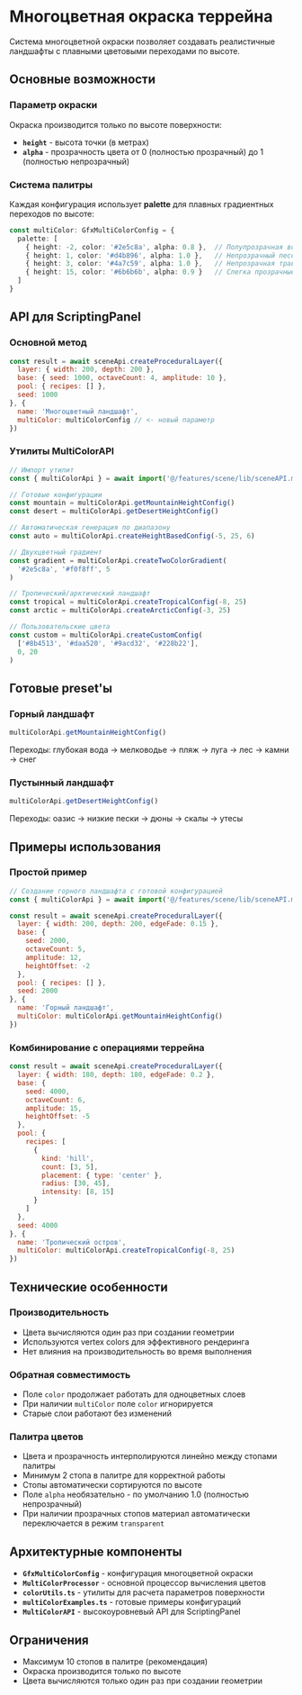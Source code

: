 # Многоцветная окраска террейна

Система многоцветной окраски позволяет создавать реалистичные ландшафты с плавными цветовыми переходами по высоте.

## Основные возможности

### Параметр окраски

Окраска производится только по высоте поверхности:

- **`height`** - высота точки (в метрах)
- **`alpha`** - прозрачность цвета от 0 (полностью прозрачный) до 1 (полностью непрозрачный)

### Система палитры

Каждая конфигурация использует **palette** для плавных градиентных переходов по высоте:

```typescript
const multiColor: GfxMultiColorConfig = {
  palette: [
    { height: -2, color: '#2e5c8a', alpha: 0.8 },  // Полупрозрачная вода
    { height: 1, color: '#d4b896', alpha: 1.0 },   // Непрозрачный песок  
    { height: 3, color: '#4a7c59', alpha: 1.0 },   // Непрозрачная трава
    { height: 15, color: '#6b6b6b', alpha: 0.9 }   // Слегка прозрачные камни
  ]
}
```

## API для ScriptingPanel

### Основной метод

```javascript
const result = await sceneApi.createProceduralLayer({
  layer: { width: 200, depth: 200 },
  base: { seed: 1000, octaveCount: 4, amplitude: 10 },
  pool: { recipes: [] },
  seed: 1000
}, {
  name: 'Многоцветный ландшафт',
  multiColor: multiColorConfig // <- новый параметр
})
```

### Утилиты MultiColorAPI

```javascript
// Импорт утилит
const { multiColorApi } = await import('@/features/scene/lib/sceneAPI.multicolor')

// Готовые конфигурации
const mountain = multiColorApi.getMountainHeightConfig()
const desert = multiColorApi.getDesertHeightConfig()

// Автоматическая генерация по диапазону
const auto = multiColorApi.createHeightBasedConfig(-5, 25, 6)

// Двухцветный градиент
const gradient = multiColorApi.createTwoColorGradient(
  '#2e5c8a', '#f0f8ff', 5
)

// Тропический/арктический ландшафт
const tropical = multiColorApi.createTropicalConfig(-8, 25)
const arctic = multiColorApi.createArcticConfig(-3, 25)

// Пользовательские цвета
const custom = multiColorApi.createCustomConfig(
  ['#8b4513', '#daa520', '#9acd32', '#228b22'], 
  0, 20
)
```

## Готовые preset'ы

### Горный ландшафт
```javascript
multiColorApi.getMountainHeightConfig()
```
Переходы: глубокая вода → мелководье → пляж → луга → лес → камни → снег

### Пустынный ландшафт  
```javascript
multiColorApi.getDesertHeightConfig()
```
Переходы: оазис → низкие пески → дюны → скалы → утесы


## Примеры использования

### Простой пример

```javascript
// Создание горного ландшафта с готовой конфигурацией
const { multiColorApi } = await import('@/features/scene/lib/sceneAPI.multicolor')

const result = await sceneApi.createProceduralLayer({
  layer: { width: 200, depth: 200, edgeFade: 0.15 },
  base: { 
    seed: 2000, 
    octaveCount: 5, 
    amplitude: 12,
    heightOffset: -2
  },
  pool: { recipes: [] },
  seed: 2000
}, { 
  name: 'Горный ландшафт',
  multiColor: multiColorApi.getMountainHeightConfig()
})
```

### Комбинирование с операциями террейна

```javascript
const result = await sceneApi.createProceduralLayer({
  layer: { width: 180, depth: 180, edgeFade: 0.2 },
  base: { 
    seed: 4000, 
    octaveCount: 6, 
    amplitude: 15,
    heightOffset: -5
  },
  pool: {
    recipes: [
      { 
        kind: 'hill', 
        count: [3, 5], 
        placement: { type: 'center' }, 
        radius: [30, 45], 
        intensity: [8, 15]
      }
    ]
  },
  seed: 4000
}, { 
  name: 'Тропический остров',
  multiColor: multiColorApi.createTropicalConfig(-8, 25)
})
```

## Технические особенности

### Производительность
- Цвета вычисляются один раз при создании геометрии
- Используются vertex colors для эффективного рендеринга
- Нет влияния на производительность во время выполнения

### Обратная совместимость
- Поле `color` продолжает работать для одноцветных слоев
- При наличии `multiColor` поле `color` игнорируется
- Старые слои работают без изменений

### Палитра цветов
- Цвета и прозрачность интерполируются линейно между стопами палитры
- Минимум 2 стопа в палитре для корректной работы
- Стопы автоматически сортируются по высоте
- Поле `alpha` необязательно - по умолчанию 1.0 (полностью непрозрачный)
- При наличии прозрачных стопов материал автоматически переключается в режим `transparent`

## Архитектурные компоненты

- **`GfxMultiColorConfig`** - конфигурация многоцветной окраски
- **`MultiColorProcessor`** - основной процессор вычисления цветов
- **`colorUtils.ts`** - утилиты для расчета параметров поверхности
- **`multiColorExamples.ts`** - готовые примеры конфигураций
- **`MultiColorAPI`** - высокоуровневый API для ScriptingPanel

## Ограничения

- Максимум 10 стопов в палитре (рекомендация)
- Окраска производится только по высоте
- Цвета вычисляются только один раз при создании геометрии
